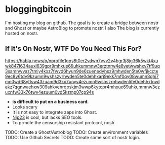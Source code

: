 # bloggingbitcoin

I'm hosting my blog on github. The goal is to create a bridge between nostr and Ghost or maybe AstroBlog to promote nostr. I also The blog is currently hosted on nostr.

## If It's On Nostr, WTF Do You Need This For?

https://habla.news/p/nprofile1qqs8t0er2vdwn7vvv2v4hgr3j8jg36k5wkt4xuwk847l634auxl639gpr9mhxue69uhkummnw3erztnrw4e8yetwwshxv7tf9uq3samnwvaz7tmjv4kxz7fwvd6hyun9de6zuenedyhsz9mhwden5te0wfjkccte9ec8y6tdv9kzumn9wshszyrhwden5te0dehhxarj9ekk7mf0qy08wumn8ghj7mn0wd68yttsw43zuam9d3kx7unyv4ezumn9wshszrnhwden5te0dehhxtnvdakz7qgnwaehxw309ahkvenrdpskjm3wwp6kytcpr4mhxue69uhkummnw3ezucnfw33k76twv4ezuum0vd5kzmp07cp94s 
- **is difficult to put on a business card**.
- Looks scary
- It is not easy to integrate zaps into Ghost.
- [Nip23](https://github.com/nostr-protocol/nips/blob/master/23.md) is cool, but lacks SEO tools.
- To prmote the censorship resistant protocol, nostr.

TODO: Create a Ghost/Astroblog
TODO: Create environment variables
TODO: Use Github Secrets
TODO: Create some sort of nostr login.
